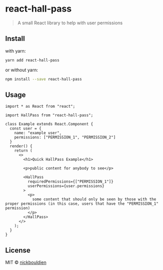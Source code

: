 # react-hall-pass

> A small React library to help with user permissions

## Install

with yarn:
```bash
yarn add react-hall-pass
```

or without yarn:
```bash
npm install --save react-hall-pass
```

## Usage

```tsx
import * as React from "react";

import HallPass from "react-hall-pass";

class Example extends React.Component {
  const user = {
    name: "example user",
    permissions: ["PERMISSION_1", "PERMISSION_2"]
  }
  render() {
    return (
      <>
        <h1>Quick HallPass Example</h1>

        <p>public content for anybody to see</p>

        <HallPass
          requiredPermissions={["PERMISSION_1"]}
          userPermissions={user.permissions}
        >
          <p>
            some content that should only be seen by those with the proper permissions (in this case, users that have the "PERMISSION_1" permission)
          </p>
        </HallPass>
      </>
    );
  }
}
```

## License

MIT © [nickbouldien](https://github.com/nickbouldien)
